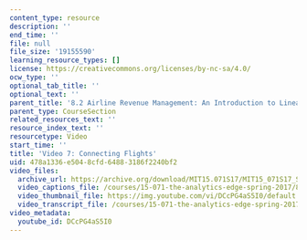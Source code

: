 ```yaml
---
content_type: resource
description: ''
end_time: ''
file: null
file_size: '19155590'
learning_resource_types: []
license: https://creativecommons.org/licenses/by-nc-sa/4.0/
ocw_type: ''
optional_tab_title: ''
optional_text: ''
parent_title: '8.2 Airline Revenue Management: An Introduction to Linear Optimization '
parent_type: CourseSection
related_resources_text: ''
resource_index_text: ''
resourcetype: Video
start_time: ''
title: 'Video 7: Connecting Flights'
uid: 478a1336-e504-8cfd-6488-3186f2240bf2
video_files:
  archive_url: https://archive.org/download/MIT15.071S17/MIT15_071S17_Session_8.2.12_300k.mp4
  video_captions_file: /courses/15-071-the-analytics-edge-spring-2017/8c03e94c9da950d08d896f6b3f93c475_DCcPG4aS5I0.vtt
  video_thumbnail_file: https://img.youtube.com/vi/DCcPG4aS5I0/default.jpg
  video_transcript_file: /courses/15-071-the-analytics-edge-spring-2017/136d701943f962b163525ed96741fe46_DCcPG4aS5I0.pdf
video_metadata:
  youtube_id: DCcPG4aS5I0
---
```

